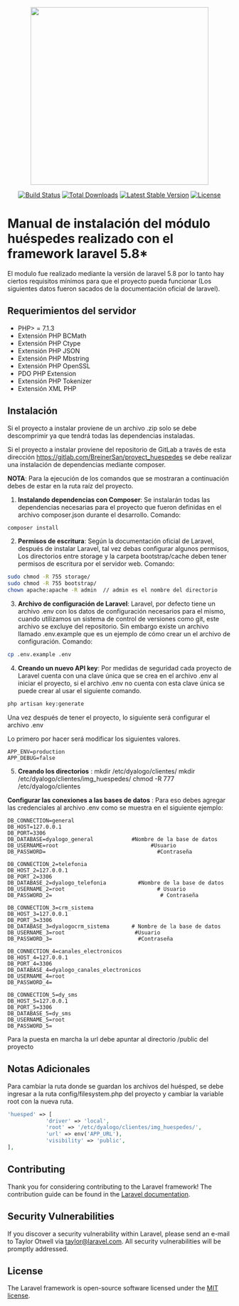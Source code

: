 <p align="center"><img src="https://res.cloudinary.com/dtfbvvkyp/image/upload/v1566331377/laravel-logolockup-cmyk-red.svg" width="400"></p>

<p align="center">
<a href="https://travis-ci.org/laravel/framework"><img src="https://travis-ci.org/laravel/framework.svg" alt="Build Status"></a>
<a href="https://packagist.org/packages/laravel/framework"><img src="https://poser.pugx.org/laravel/framework/d/total.svg" alt="Total Downloads"></a>
<a href="https://packagist.org/packages/laravel/framework"><img src="https://poser.pugx.org/laravel/framework/v/stable.svg" alt="Latest Stable Version"></a>
<a href="https://packagist.org/packages/laravel/framework"><img src="https://poser.pugx.org/laravel/framework/license.svg" alt="License"></a>
</p>

# Manual de instalación del módulo huéspedes realizado con el framework laravel 5.8*

El modulo fue realizado mediante la versión de laravel 5.8 por lo tanto hay ciertos requisitos mínimos para que el proyecto pueda funcionar (Los siguientes datos fueron sacados de la documentación oficial de laravel).

## Requerimientos del servidor

- PHP> = 7.1.3
- Extensión PHP BCMath
- Extensión PHP Ctype
- Extensión PHP JSON
- Extensión PHP Mbstring
- Extensión PHP OpenSSL
- PDO PHP Extension
- Extensión PHP Tokenizer
- Extensión XML PHP


## Instalación

Si el proyecto a instalar proviene de un archivo .zip solo se debe descomprimir ya que tendrá todas las dependencias instaladas.

Si el proyecto a instalar proviene del repositorio de GitLab a través de esta dirección https://gitlab.com/BreinerSan/proyect_huespedes se debe realizar una instalación de dependencias mediante composer. 

**NOTA**: Para la ejecución de los comandos que se mostraran a continuación debes de estar en la ruta raíz del proyecto.

1. **Instalando dependencias con Composer**:  Se instalarán todas las dependencias necesarias para el proyecto que fueron definidas en el archivo composer.json durante el desarrollo.
Comando:
```bash
composer install
```
2. **Permisos de escritura**: Según la documentación oficial de Laravel, después de instalar Laravel, tal vez debas configurar algunos permisos, Los directorios entre storage y la carpeta bootstrap/cache deben tener permisos de escritura por el servidor web.
Comando: 
```bash
sudo chmod -R 755 storage/
sudo chmod -R 755 bootstrap/
chown apache:apache -R admin  // admin es el nombre del directorio
```

3. **Archivo de configuración de Laravel**: Laravel, por defecto tiene un archivo .env con los datos de configuración necesarios para el mismo, cuando utilizamos un sistema de control de versiones como git, este archivo se excluye del repositorio.
Sin embargo existe un archivo llamado  .env.example que es un ejemplo de cómo crear un el archivo de configuración.
Comando:
```bash
cp .env.example .env
```
4. **Creando un nuevo API key**: Por medidas de seguridad cada proyecto de Laravel cuenta con una clave única que se crea en el archivo .env al iniciar el proyecto, si el archivo .env no cuenta con esta clave única se puede crear al usar el siguiente comando.
```bash
php artisan key:generate
```

Una vez después de tener el proyecto, lo siguiente será configurar el archivo .env

Lo primero por hacer será modificar los siguientes valores.

    APP_ENV=production
    APP_DEBUG=false

    
5. **Creando los directorios** :
mkdir /etc/dyalogo/clientes/
mkdir /etc/dyalogo/clientes/img_huespedes/
chmod -R 777 /etc/dyalogo/clientes


**Configurar las conexiones a las bases de datos** : Para eso debes agregar las credenciales al archivo .env como se muestra en el siguiente ejemplo:

    DB_CONNECTION=general
    DB_HOST=127.0.0.1
    DB_PORT=3306
    DB_DATABASE=dyalogo_general            #Nombre de la base de datos
    DB_USERNAME=root                             #Usuario
    DB_PASSWORD=                                   #Contraseña

    DB_CONNECTION_2=telefonia
    DB_HOST_2=127.0.0.1
    DB_PORT_2=3306
    DB_DATABASE_2=dyalogo_telefonia          #Nombre de la base de datos
    DB_USERNAME_2=root                             # Usuario
    DB_PASSWORD_2=                                  # Contraseña

    DB_CONNECTION_3=crm_sistema
    DB_HOST_3=127.0.0.1
    DB_PORT_3=3306
    DB_DATABASE_3=dyalogocrm_sistema       # Nombre de la base de datos
    DB_USERNAME_3=root                      #Usuario
    DB_PASSWORD_3=                           #Contraseña
    
    DB_CONNECTION_4=canales_electronicos
    DB_HOST_4=127.0.0.1
    DB_PORT_4=3306
    DB_DATABASE_4=dyalogo_canales_electronicos
    DB_USERNAME_4=root
    DB_PASSWORD_4=
    
    DB_CONNECTION_5=dy_sms
    DB_HOST_5=127.0.0.1
    DB_PORT_5=3306
    DB_DATABASE_5=dy_sms
    DB_USERNAME_5=root
    DB_PASSWORD_5=  

Para la puesta en marcha la url debe apuntar al directorio /public del proyecto

## Notas Adicionales
Para cambiar la ruta donde se guardan los archivos del huésped, se debe ingresar a la ruta config/filesystem.php del proyecto y cambiar la variable root con la nueva ruta.

```php
'huesped' => [
            'driver' => 'local',
            'root' => '/etc/dyalogo/clientes/img_huespedes/',           // Ruta de los archivos huesped
            'url' => env('APP_URL'),
            'visibility' => 'public',
],
```

## Contributing

Thank you for considering contributing to the Laravel framework! The contribution guide can be found in the [Laravel documentation](https://laravel.com/docs/contributions).

## Security Vulnerabilities

If you discover a security vulnerability within Laravel, please send an e-mail to Taylor Otwell via [taylor@laravel.com](mailto:taylor@laravel.com). All security vulnerabilities will be promptly addressed.

## License

The Laravel framework is open-source software licensed under the [MIT license](https://opensource.org/licenses/MIT).
